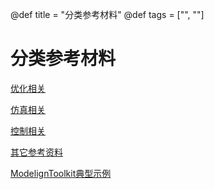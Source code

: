 @def title = "分类参考材料"
@def tags = ["", ""]

# 分类参考材料

[优化相关](/optimization-references)

[仿真相关](/simulation-references)

[控制相关](/control-references)

[其它参考资料](/references)

[ModelignToolkit典型示例](https://ai4energy.github.io/LearnDocs/dev/)